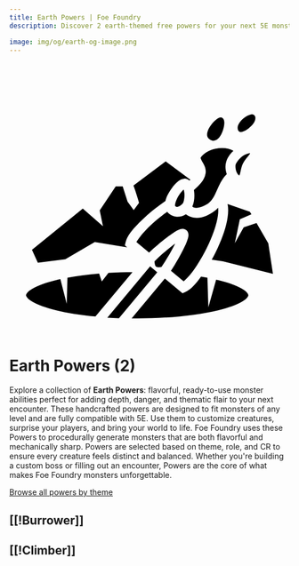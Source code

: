 ```yaml
---
title: Earth Powers | Foe Foundry
description: Discover 2 earth-themed free powers for your next 5E monster.

image: img/og/earth-og-image.png
---
```


# <span class="inline-icon" aria-hidden="true"><svg xmlns="http://www.w3.org/2000/svg" viewBox="0 0 512 512"><path d="M443.805 69.348a3.472 3.472 0 0 0-.487.012c-12.998 1.235-31.783 19.242-24.832 30.295 3.356 5.336 13.305-.725 18.375-4.47 6.51-4.808 13.783-12.883 12.417-20.858-.41-2.39-3.026-4.878-5.472-4.98zm-57.483 5.647c-8.19.032-26.684 20.257-25 33.406.65 5.08 7.206 9.603 12.31 9.195 7.353-.59 12.785-8.993 15.395-15.89 3.123-8.252 6.932-23.048-1.213-26.44a3.82 3.82 0 0 0-1.492-.27zm2.477 56.144a57.016 57.016 0 0 0-12.344 1.283c-11.92 2.58-22.49 8.992-27.15 16.5-.004.008-.008-.008-.013-.012.02.03.06.12.176.61.257 1.092 1.213 3.267 2.598 5.862 2.77 5.19 8.083 12.27 6.315 22.35-2.377 13.553-12.455 21.748-19.912 28.853-.475.453-.902.88-1.353 1.318.2 1.22.36 2.456.485 3.707.876 8.88.196 18.3-3.415 26.436.867.716 1.735 1.27 2.56 1.588 6.51 2.502 18.693-1.57 27.11-7.795 5.37-3.972 9.217-10.368 12.973-18.44 3.756-8.073 7.244-17.554 13.272-26.32 2.182-3.176 4.618-5.91 7.054-8.39-2.554-7.28-3.338-15.11-1.02-22.623 2.335-7.574 7.147-14.296 13.2-19.853-.148-.11-.296-.23-.445-.32-5.107-3.06-12.35-4.71-20.09-4.754zm50.073 9.36a9.34 9.34 0 0 0-1.268.077c-2.357.28-5.852 1.578-9.335 3.766-6.967 4.376-13.556 12.553-14.936 17.03-.77 2.498-.33 9.123 1.82 13.91 1.78 3.962 3.69 5.435 4.83 5.944.358-.657.826-1.468 1.366-3.304 1.39-4.735 2.083-11.754 5.396-18.637 3.4-7.062 8.74-12.182 11.736-16.395.878-1.234.954-1.58 1.315-2.305a6.222 6.222 0 0 0-.924-.084zm-153.338 14.913-58.824 44.12c4.327 11.118 10.304 31.646 10.304 31.646l-9.834 13.342-11.237-15.45-8.927-27.895h-12.682l-29.252 43.877 5.912 28.966-36.85-32.242-92.828 75.52 10.75 23.457 50.147-6.326 53.844-31.335 50.834 8.187 8.366 1.236-4.215-3.51 1.274-5.413c2.75-11.698 11.897-22.636 24.286-35.38 12.388-12.743 28.288-26.233 45.093-37.98a323.56 323.56 0 0 1 3.48-2.398c1.75-8.443 6.424-16.227 11.29-23.008 3.573-4.98 7.436-9.29 11.496-12.556 2.03-1.632 4.086-3.034 6.636-4.066 1.275-.516 2.804-1.003 4.523-1.15a11.955 11.955 0 0 1 5.664.897c1.68.7 3.09 1.605 4.29 2.643.523-.515 1.1-1.06 1.6-1.564l-45.14-33.62zm32.867 51.695c-2.15 1.888-4.826 4.748-7.314 8.215-5.457 7.604-8.88 17.797-8.47 21.383.04-.004.265.43.935.904.947.67 2.482 1.108 2.832 1.12 3.006.098 9.538-4.113 11.176-7.58 1.623-3.435 2.762-11.358 2.13-17.77a30.344 30.344 0 0 0-1.288-6.272zm-15.785 29.598c-.016.002-.01.06.024.25-.013-.074-.014-.17-.023-.25zm95.99-3.38c1.572 7.582 1.293 16.09.032 24.747-2.49 17.077-9.143 36.21-17.658 54.863a337.355 337.355 0 0 1-11.28 22.405l20.52 3.032 91.26 22.767-8.523-55.903-21.483-36.92-23.43 7.81-16.154 28.796 9.13-43.545 21.145-9.063-2.758-4.738-40.803-14.252zm-17.293 6.812c-1.985 2.21-4.208 4.292-6.752 6.173-11.307 8.364-27.884 16.426-44.275 10.124a32.986 32.986 0 0 1-7.887-4.365c-4.762 3.095-10.425 4.853-16.607 4.65-4.77-.157-8.94-1.797-12.645-4.42-1.752-1.24-3.452-2.775-4.875-4.637-14.494 10.46-28.23 22.263-38.765 33.1-8.307 8.545-14.397 16.95-17.475 22.306l23.22 19.34c6.954-6.846 16.983-15.512 27.226-23.692 6.957-5.558 13.793-10.65 19.657-14.303 2.93-1.827 5.555-3.305 8.357-4.373 1.4-.534 2.837-1.008 4.82-1.168 1.984-.16 5.106.007 7.963 2.387s3.588 5.42 3.79 7.4c.2 1.98-.008 3.48-.28 4.954-.544 2.95-1.522 5.796-2.79 9.01-2.533 6.427-6.304 14.07-10.513 21.92-6.194 11.55-12.904 22.982-18.38 31.058l23.222 19.342c4.713-3.996 11.878-11.504 18.78-21.22 9.503-13.375 19.466-30.66 27.5-48.264 8.037-17.603 14.128-35.618 16.22-49.983.88-6.043.977-11.16.488-15.34zM302.88 305.75a292.33 292.33 0 0 0-9.167 7.032c-12.01 9.593-24.005 20.703-28.615 25.584.282 4.886 1.298 8.09 2.254 9.133 1.01 1.1 3.36 2.304 10.28 1.31 3.964-5.413 12.724-19.223 19.99-32.772a292.287 292.287 0 0 0 5.257-10.287zm-45.734 41.66-78.2 93.886c6.896.442 13.966.79 21.19 1.052l70.038-84.085-13.028-10.852zm-32.03 10.333a833.14 833.14 0 0 0-44.052 1.568l-12.21 15.84-4.856-14.565c-21.108 1.803-40.613 4.395-57.873 7.61l-1.336 47.68-11.593-45.073a350.03 350.03 0 0 0-7.463 1.72c-18.672 4.534-33.576 9.968-43.076 15.422-9.5 5.454-12.14 10.133-12.14 12.233 0 2.1 2.64 6.778 12.14 12.232 9.5 5.453 24.404 10.887 43.076 15.42 20 4.857 44.368 8.75 71.565 11.33l67.815-81.417zm125.075 8.602c-9.647 13.38-18.383 23.522-28.817 28.09l-5.094 2.23-32.274-26.883-60.647 72.81c3.367.04 6.75.063 10.158.063 57.95 0 110.438-5.756 147.783-14.824 18.673-4.533 33.577-9.967 43.077-15.42 9.5-5.455 12.14-10.133 12.14-12.233 0-2.1-2.64-6.78-12.14-12.233-9.5-5.454-24.404-10.888-43.076-15.422-1.168-.283-2.395-.555-3.593-.832l-14.178 50.64-1.727-53.964a481.776 481.776 0 0 0-11.612-2.02z"/></svg></span> Earth Powers (2)

Explore a collection of **Earth Powers**: flavorful, ready-to-use monster abilities perfect for adding depth, danger, and thematic flair to your next encounter. These handcrafted powers are designed to fit monsters of any level and are fully compatible with 5E. Use them to customize creatures, surprise your players, and bring your world to life. Foe Foundry uses these Powers to procedurally generate monsters that are both flavorful and mechanically sharp. Powers are selected based on theme, role, and CR to ensure every creature feels distinct and balanced. Whether you're building a custom boss or filling out an encounter, Powers are the core of what makes Foe Foundry monsters unforgettable.  

  
[Browse all powers by theme](all.md)

[[!Burrower]]
---

[[!Climber]]
---
